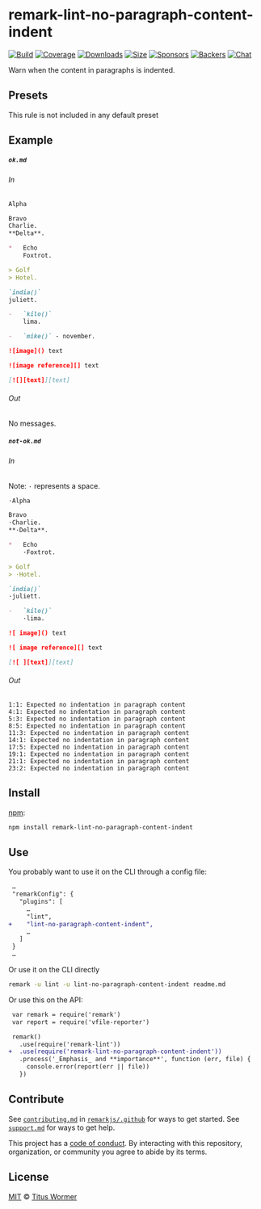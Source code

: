 <!--This file is generated-->

# remark-lint-no-paragraph-content-indent

[![Build][build-badge]][build]
[![Coverage][coverage-badge]][coverage]
[![Downloads][downloads-badge]][downloads]
[![Size][size-badge]][size]
[![Sponsors][sponsors-badge]][collective]
[![Backers][backers-badge]][collective]
[![Chat][chat-badge]][chat]

Warn when the content in paragraphs is indented.

## Presets

This rule is not included in any default preset

## Example

##### `ok.md`

###### In

```markdown
Alpha

Bravo
Charlie.
**Delta**.

*   Echo
    Foxtrot.

> Golf
> Hotel.

`india()`
juliett.

-   `kilo()`
    lima.

-   `mike()` - november.

![image]() text

![image reference][] text

[![][text]][text]
```

###### Out

No messages.

##### `not-ok.md`

###### In

Note: `·` represents a space.

```markdown
·Alpha

Bravo
·Charlie.
**·Delta**.

*   Echo
    ·Foxtrot.

> Golf
> ·Hotel.

`india()`
·juliett.

-   `kilo()`
    ·lima.

![ image]() text

![ image reference][] text

[![ ][text]][text]
```

###### Out

```text
1:1: Expected no indentation in paragraph content
4:1: Expected no indentation in paragraph content
5:3: Expected no indentation in paragraph content
8:5: Expected no indentation in paragraph content
11:3: Expected no indentation in paragraph content
14:1: Expected no indentation in paragraph content
17:5: Expected no indentation in paragraph content
19:1: Expected no indentation in paragraph content
21:1: Expected no indentation in paragraph content
23:2: Expected no indentation in paragraph content
```

## Install

[npm][]:

```sh
npm install remark-lint-no-paragraph-content-indent
```

## Use

You probably want to use it on the CLI through a config file:

```diff
 …
 "remarkConfig": {
   "plugins": [
     …
     "lint",
+    "lint-no-paragraph-content-indent",
     …
   ]
 }
 …
```

Or use it on the CLI directly

```sh
remark -u lint -u lint-no-paragraph-content-indent readme.md
```

Or use this on the API:

```diff
 var remark = require('remark')
 var report = require('vfile-reporter')

 remark()
   .use(require('remark-lint'))
+  .use(require('remark-lint-no-paragraph-content-indent'))
   .process('_Emphasis_ and **importance**', function (err, file) {
     console.error(report(err || file))
   })
```

## Contribute

See [`contributing.md`][contributing] in [`remarkjs/.github`][health] for ways
to get started.
See [`support.md`][support] for ways to get help.

This project has a [code of conduct][coc].
By interacting with this repository, organization, or community you agree to
abide by its terms.

## License

[MIT][license] © [Titus Wormer][author]

[build-badge]: https://img.shields.io/travis/remarkjs/remark-lint/main.svg

[build]: https://travis-ci.org/remarkjs/remark-lint

[coverage-badge]: https://img.shields.io/codecov/c/github/remarkjs/remark-lint.svg

[coverage]: https://codecov.io/github/remarkjs/remark-lint

[downloads-badge]: https://img.shields.io/npm/dm/remark-lint-no-paragraph-content-indent.svg

[downloads]: https://www.npmjs.com/package/remark-lint-no-paragraph-content-indent

[size-badge]: https://img.shields.io/bundlephobia/minzip/remark-lint-no-paragraph-content-indent.svg

[size]: https://bundlephobia.com/result?p=remark-lint-no-paragraph-content-indent

[sponsors-badge]: https://opencollective.com/unified/sponsors/badge.svg

[backers-badge]: https://opencollective.com/unified/backers/badge.svg

[collective]: https://opencollective.com/unified

[chat-badge]: https://img.shields.io/badge/chat-discussions-success.svg

[chat]: https://github.com/remarkjs/remark/discussions

[npm]: https://docs.npmjs.com/cli/install

[health]: https://github.com/remarkjs/.github

[contributing]: https://github.com/remarkjs/.github/blob/HEAD/contributing.md

[support]: https://github.com/remarkjs/.github/blob/HEAD/support.md

[coc]: https://github.com/remarkjs/.github/blob/HEAD/code-of-conduct.md

[license]: https://github.com/remarkjs/remark-lint/blob/main/license

[author]: https://wooorm.com
